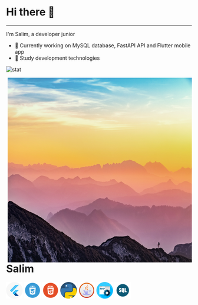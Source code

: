 # Hi there 👋
***

I'm Salim, a developer junior

- 🔭 Currently working on MySQL database, FastAPI API and Flutter mobile app
- 🌱 Study development technologies 

![stat](https://github-readme-stats.vercel.app/api?username=Salim212&theme=yellow&show_icons=true&count_private=true)
  
<img align="right" width="500" height="500" src="https://github.com/Salim212/Salim212/blob/main/gitbackground.jpg">

# Salim

<img src="https://github.com/Salim212/Salim212/blob/main/flutter.png"/>  <img src="https://github.com/Salim212/Salim212/blob/main/css.png"/>  <img src="https://github.com/Salim212/Salim212/blob/main/html.png"/>  <img src="https://github.com/Salim212/Salim212/blob/main/python.png"/>  <img src="https://github.com/Salim212/Salim212/blob/main/java.png"/>  <img src="https://github.com/Salim212/Salim212/blob/main/php.png"/>  <img src="https://github.com/Salim212/Salim212/blob/main/sql.png"/>
